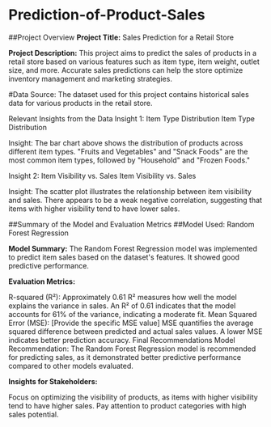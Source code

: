 # Prediction-of-Product-Sales

##Project Overview
**Project Title:** Sales Prediction for a Retail Store

**Project Description:** This project aims to predict the sales of products in a retail store based on various features such as item type, item weight, outlet size, and more. Accurate sales predictions can help the store optimize inventory management and marketing strategies.

#Data Source: The dataset used for this project contains historical sales data for various products in the retail store.

Relevant Insights from the Data
Insight 1: Item Type Distribution
Item Type Distribution

Insight: The bar chart above shows the distribution of products across different item types. "Fruits and Vegetables" and "Snack Foods" are the most common item types, followed by "Household" and "Frozen Foods."

Insight 2: Item Visibility vs. Sales
Item Visibility vs. Sales

Insight: The scatter plot illustrates the relationship between item visibility and sales. There appears to be a weak negative correlation, suggesting that items with higher visibility tend to have lower sales.

##Summary of the Model and Evaluation Metrics
##Model Used: Random Forest Regression

**Model Summary:** The Random Forest Regression model was implemented to predict item sales based on the dataset's features. It showed good predictive performance.

**Evaluation Metrics:**

R-squared (R²): Approximately 0.61
R² measures how well the model explains the variance in sales. An R² of 0.61 indicates that the model accounts for 61% of the variance, indicating a moderate fit.
Mean Squared Error (MSE): [Provide the specific MSE value]
MSE quantifies the average squared difference between predicted and actual sales values. A lower MSE indicates better prediction accuracy.
Final Recommendations
Model Recommendation: The Random Forest Regression model is recommended for predicting sales, as it demonstrated better predictive performance compared to other models evaluated.

**Insights for Stakeholders:**

Focus on optimizing the visibility of products, as items with higher visibility tend to have higher sales.
Pay attention to product categories with high sales potential.

